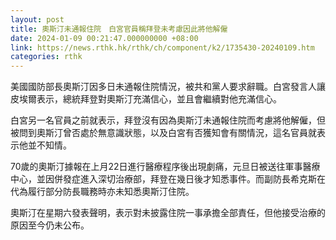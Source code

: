 ```yaml
---
layout: post
title: 奧斯汀未通報住院　白宮官員稱拜登未考慮因此將他解僱
date: 2024-01-09 00:21:47.000000000 +08:00
link: https://news.rthk.hk/rthk/ch/component/k2/1735430-20240109.htm
categories: rthk
---
```


美國國防部長奧斯汀因多日未通報住院情況，被共和黨人要求辭職。白宮發言人讓皮埃爾表示，總統拜登對奧斯汀充滿信心，並且會繼續對他充滿信心。

白宮另一名官員之前就表示，拜登沒有因為奧斯汀未通報住院而考慮將他解僱，但被問到奧斯汀曾否處於無意識狀態，以及白宮有否獲知會有關情況，這名官員就表示他並不知情。

70歲的奧斯汀據報在上月22日進行醫療程序後出現劇痛，元旦日被送往軍事醫療中心，並因併發症進入深切治療部，拜登在幾日後才知悉事件。而副防長希克斯在代為履行部分防長職務時亦未知悉奧斯汀住院。

奧斯汀在星期六發表聲明，表示對未披露住院一事承擔全部責任，但他接受治療的原因至今仍未公布。
